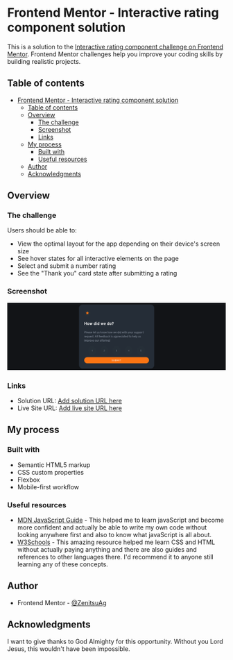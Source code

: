 # Frontend Mentor - Interactive rating component solution

This is a solution to the [Interactive rating component challenge on Frontend Mentor](https://www.frontendmentor.io/challenges/interactive-rating-component-koxpeBUmI). Frontend Mentor challenges help you improve your coding skills by building realistic projects. 

## Table of contents

- [Frontend Mentor - Interactive rating component solution](#frontend-mentor---interactive-rating-component-solution)
  - [Table of contents](#table-of-contents)
  - [Overview](#overview)
    - [The challenge](#the-challenge)
    - [Screenshot](#screenshot)
    - [Links](#links)
  - [My process](#my-process)
    - [Built with](#built-with)
    - [Useful resources](#useful-resources)
  - [Author](#author)
  - [Acknowledgments](#acknowledgments)

## Overview

### The challenge

Users should be able to:

- View the optimal layout for the app depending on their device's screen size
- See hover states for all interactive elements on the page
- Select and submit a number rating
- See the "Thank you" card state after submitting a rating

### Screenshot

![](images/screenshot.png)

### Links

- Solution URL: [Add solution URL here](https://your-solution-url.com)
- Live Site URL: [Add live site URL here](https://your-live-site-url.com)

## My process

### Built with

- Semantic HTML5 markup
- CSS custom properties
- Flexbox
- Mobile-first workflow

### Useful resources

- [MDN JavaScript Guide](https://developer.mozilla.org/en-US/docs/Learn/JavaScript) - This helped me to learn javaScript and become more confident and actually be able to write my own code without looking anywhere first and also to know what javaScript is all about.
- [W3Schools](https://www.w3schools.com) - This amazing resource helped me learn CSS and HTML without actually paying anything and there are also guides and references to other languages there.  I'd recommend it to anyone still learning any of these concepts.

## Author

- Frontend Mentor - [@ZenitsuAg](https://www.frontendmentor.io/profile/ZenitsuAg)

## Acknowledgments

I want to give thanks to God Almighty for this opportunity. Without you Lord Jesus, this wouldn't have been impossible.